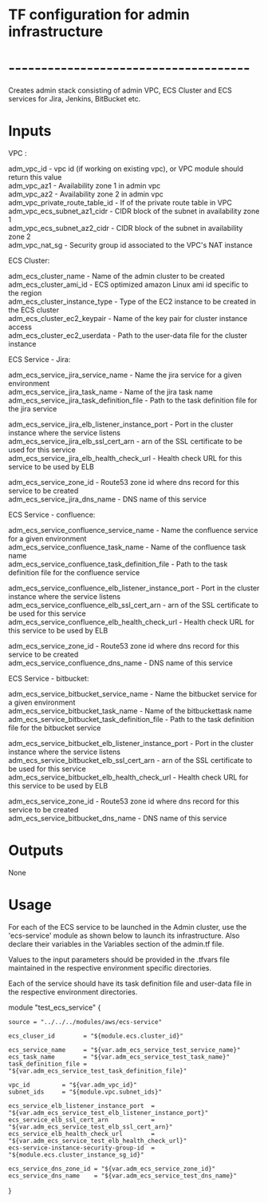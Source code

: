   
# TF configuration for admin infrastructure  
# -------------------------------------  
  
Creates admin stack consisting of admin VPC, ECS Cluster and ECS services for Jira, Jenkins, BitBucket etc.  
  
# Inputs  
  
VPC :  
  
adm_vpc_id            - vpc id (if working on existing vpc), or VPC module should return this value  
adm_vpc_az1           - Availability zone 1 in admin vpc  
adm_vpc_az2           - Availability zone 2 in admin vpc  
adm_vpc_private_route_table_id  - If of the private route table in VPC  
adm_vpc_ecs_subnet_az1_cidr - CIDR block of the subnet in availability zone 1  
adm_vpc_ecs_subnet_az2_cidr - CIDR block of the subnet in availability zone 2  
adm_vpc_nat_sg        - Security group id associated to the VPC's NAT instance  
  
  
ECS Cluster:  
  
adm_ecs_cluster_name          - Name of the admin cluster to be created  
adm_ecs_cluster_ami_id        - ECS optimized amazon Linux ami id specific to the region  
adm_ecs_cluster_instance_type - Type of the EC2 instance to be created in the ECS cluster  
adm_ecs_cluster_ec2_keypair   - Name of the key pair for cluster instance access  
adm_ecs_cluster_ec2_userdata  - Path to the user-data file for the cluster instance  
  
   
ECS Service - Jira:  
  
adm_ecs_service_jira_service_name  - Name the jira service for a given environment  
adm_ecs_service_jira_task_name     - Name of the jira task name  
adm_ecs_service_jira_task_definition_file - Path to the task definition file for the jira service  
  
adm_ecs_service_jira_elb_listener_instance_port - Port in the cluster instance where the service listens  
adm_ecs_service_jira_elb_ssl_cert_arn           - arn of the SSL certificate to be used for this service  
adm_ecs_service_jira_elb_health_check_url       - Health check URL for this service to be used by ELB  
  
adm_ecs_service_zone_id       - Route53 zone id where dns record for this service to be created  
adm_ecs_service_jira_dns_name - DNS name of this service  
 
ECS Service - confluence:  
  
adm_ecs_service_confluence_service_name  - Name the confluence service for a given environment  
adm_ecs_service_confluence_task_name     - Name of the confluence task name  
adm_ecs_service_confluence_task_definition_file - Path to the task definition file for the confluence service  
  
adm_ecs_service_confluence_elb_listener_instance_port - Port in the cluster instance where the service listens  
adm_ecs_service_confluence_elb_ssl_cert_arn           - arn of the SSL certificate to be used for this service  
adm_ecs_service_confluence_elb_health_check_url       - Health check URL for this service to be used by ELB  
  
adm_ecs_service_zone_id       - Route53 zone id where dns record for this service to be created  
adm_ecs_service_confluence_dns_name - DNS name of this service 

ECS Service - bitbucket:  
  
adm_ecs_service_bitbucket_service_name  - Name the bitbucket service for a given environment  
adm_ecs_service_bitbucket_task_name     - Name of the bitbuckettask name  
adm_ecs_service_bitbucket_task_definition_file - Path to the task definition file for the bitbucket service  
  
adm_ecs_service_bitbucket_elb_listener_instance_port - Port in the cluster instance where the service listens  
adm_ecs_service_bitbucket_elb_ssl_cert_arn           - arn of the SSL certificate to be used for this service  
adm_ecs_service_bitbucket_elb_health_check_url       - Health check URL for this service to be used by ELB  
  
adm_ecs_service_zone_id       - Route53 zone id where dns record for this service to be created  
adm_ecs_service_bitbucket_dns_name - DNS name of this service 
  
# Outputs  
  
None  
  
# Usage  
  
For each of the ECS service to be launched in the Admin cluster, use the 'ecs-service' module as shown below to launch its infrastructure. Also declare their variables in the Variables section of the admin.tf file.  
  
Values to the input parameters should be provided in the .tfvars file maintained in the respective environment specific directories.  
  
Each of the service should have its task definition file and user-data file in the respective environment directories.  
  
module "test_ecs_service" {  
	  
	source = "../../../modules/aws/ecs-service"  
  
	ecs_cluser_id        = "${module.ecs.cluster_id}"  
  
	ecs_service_name     = "${var.adm_ecs_service_test_service_name}"  
	ecs_task_name        = "${var.adm_ecs_service_test_task_name}"  
	task_definition_file = "${var.adm_ecs_service_test_task_definition_file}"  
  
	vpc_id         = "${var.adm_vpc_id}"  
	subnet_ids     = "${module.vpc.subnet_ids}"  
  
	ecs_service_elb_listener_instance_port  = "${var.adm_ecs_service_test_elb_listener_instance_port}"  
	ecs_service_elb_ssl_cert_arn            = "${var.adm_ecs_service_test_elb_ssl_cert_arn}"  
	ecs_service_elb_health_check_url        = "${var.adm_ecs_service_test_elb_health_check_url}"  
	ecs-service-instance-security-group-id  = "${module.ecs.cluster_instance_sg_id}"  
  
	ecs_service_dns_zone_id = "${var.adm_ecs_service_zone_id}"  
	ecs_service_dns_name    = "${var.adm_ecs_service_test_dns_name}"  
  
}